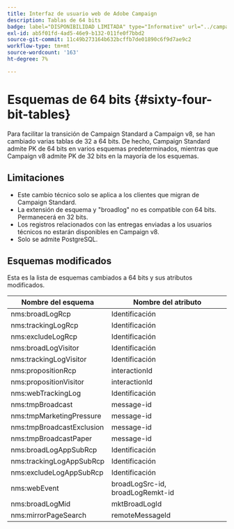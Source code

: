 ```yaml
---
title: Interfaz de usuario web de Adobe Campaign
description: Tablas de 64 bits
badge: label="DISPONIBILIDAD LIMITADA" type="Informative" url="../campaign-standard-migration-home.md" tooltip="Restringido a usuarios migrados de Campaign Standard"
exl-id: ab5f01fd-4ad5-46e9-b132-011fe0f7bbd2
source-git-commit: 11c49b273164b632bcffb7de01890c6f9d7ae9c2
workflow-type: tm+mt
source-wordcount: '163'
ht-degree: 7%

---
```


# Esquemas de 64 bits {#sixty-four-bit-tables}

Para facilitar la transición de Campaign Standard a Campaign v8, se han cambiado varias tablas de 32 a 64 bits. De hecho, Campaign Standard admite PK de 64 bits en varios esquemas predeterminados, mientras que Campaign v8 admite PK de 32 bits en la mayoría de los esquemas.

## Limitaciones

* Este cambio técnico solo se aplica a los clientes que migran de Campaign Standard.
* La extensión de esquema y &quot;broadlog&quot; no es compatible con 64 bits. Permanecerá en 32 bits.
* Los registros relacionados con las entregas enviadas a los usuarios técnicos no estarán disponibles en Campaign v8.
* Solo se admite PostgreSQL.

## Esquemas modificados

Esta es la lista de esquemas cambiados a 64 bits y sus atributos modificados.

| Nombre del esquema | Nombre del atributo |
|--- |--- |
| nms:broadLogRcp | Identificación |
| nms:trackingLogRcp | Identificación |
| nms:excludeLogRcp | Identificación |
| nms:broadLogVisitor | Identificación |
| nms:trackingLogVisitor | Identificación |
| nms:propositionRcp | interactionId |
| nms:propositionVisitor | interactionId |
| nms:webTrackingLog | Identificación |
| nms:tmpBroadcast | message-id |
| nms:tmpMarketingPressure | message-id |
| nms:tmpBroadcastExclusion | message-id |
| nms:tmpBroadcastPaper | message-id |
| nms:broadLogAppSubRcp | Identificación |
| nms:trackingLogAppSubRcp | Identificación |
| nms:excludeLogAppSubRcp | Identificación |
| nms:webEvent | broadLogSrc-id, broadLogRemkt-id |
| nms:broadLogMid | mktBroadLogId |
| nms:mirrorPageSearch | remoteMessageId |
